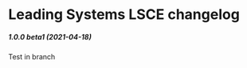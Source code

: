 Leading Systems LSCE changelog
===========================================
##### 1.0.0 beta1 (2021-04-18)

Test in branch